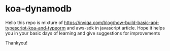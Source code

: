 # koa-dynamodb

Hello this repo is mixture of https://inviqa.com/blog/how-build-basic-api-typescript-koa-and-typeorm and aws-sdk in javascript article.
Hope it helps you in your basic days of learning and give suggestions for improvements

Thankyou!
